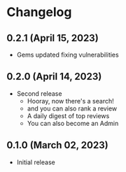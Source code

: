# Changelog

## 0.2.1 (April 15, 2023)

* Gems updated fixing vulnerabilities

## 0.2.0 (April 14, 2023)

* Second release
  * Hooray, now there's a search!
  * and you can also rank a review
  * A daily digest of top reviews
  * You can also become an Admin
  
## 0.1.0 (March 02, 2023)

* Initial release
